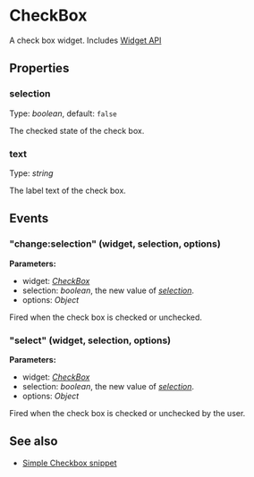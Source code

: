 ---
---
# CheckBox
A check box widget.
Includes [Widget API](Widget.md)

## Properties
### selection
Type: *boolean*, default: `false`

The checked state of the check box.
### text
Type: *string*

The label text of the check box.

## Events
### "change:selection" (widget, selection, options)

**Parameters:**

- widget: *[CheckBox](CheckBox.md)*
- selection: *boolean*, the new value of *[selection](#selection)*.
- options: *Object*

Fired when the check box is checked or unchecked.

### "select" (widget, selection, options)

**Parameters:**

- widget: *[CheckBox](CheckBox.md)*
- selection: *boolean*, the new value of *[selection](#selection)*.
- options: *Object*

Fired when the check box is checked or unchecked by the user.


## See also
- [Simple Checkbox snippet](https://github.com/eclipsesource/tabris-js/blob/v1.0.0/snippets/checkbox/checkbox.js)
